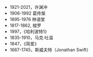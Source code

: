 - 1921-2021，许渊冲
- 1906-1992 葛传椝
- 1895-1976 林语堂
- 1817-1862, 梭罗
- 1997，《哈利波特1》
- 1835-1910，马克·吐温
- 1847，《简爱》
- 1667-1745，斯威夫特（Jonathan Swift）